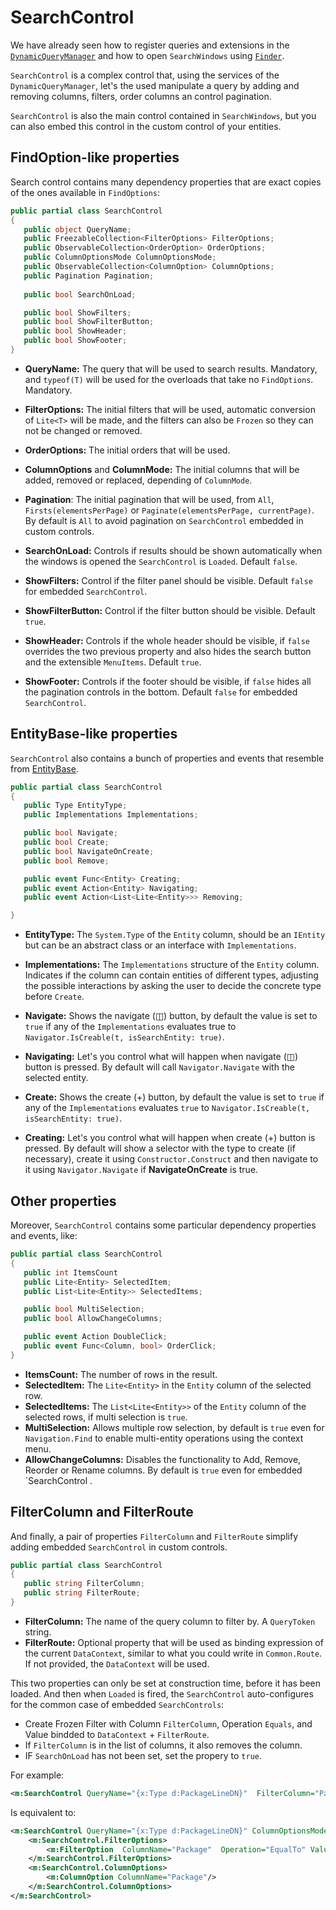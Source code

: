# SearchControl

We have already seen how to register queries and extensions in the [`DynamicQueryManager`](../../Signum.Engines/DynamicQuery/DynamicQueries.md) and how to open `SearchWindows` using [`Finder`](../Facades/Finder.md).

`SearchControl` is a complex control that, using the services of the `DynamicQueryManager`, let's the used manipulate a query by adding and removing columns, filters, order columns an control pagination. 

`SearchControl` is also the main control contained in `SearchWindows`, but you can also embed this control in the custom control of your entities. 


## FindOption-like properties

Search control contains many dependency properties that are exact copies of the ones available in  `FindOptions`: 


```C#
public partial class SearchControl
{
   public object QueryName;
   public FreezableCollection<FilterOptions> FilterOptions; 
   public ObservableCollection<OrderOption> OrderOptions;
   public ColumnOptionsMode ColumnOptionsMode; 
   public ObservableCollection<ColumnOption> ColumnOptions;
   public Pagination Pagination;
   
   public bool SearchOnLoad;

   public bool ShowFilters; 
   public bool ShowFilterButton;
   public bool ShowHeader;
   public bool ShowFooter;
}
```

* **QueryName:** The query that will be used to search results. Mandatory, and `typeof(T)` will be used for the overloads that take no `FindOptions`. Mandatory.
* **FilterOptions:** The initial filters that will be used, automatic conversion of `Lite<T>` will be made, and the filters can also be `Frozen` so they can not be changed or removed. 
* **OrderOptions:** The initial orders that will be used.  
* **ColumnOptions** and **ColumnMode:** The initial columns that will be added, removed or replaced, depending of `ColumnMode`.  
* **Pagination**: The initial pagination that will be used, from `All`, `Firsts(elementsPerPage)` or `Paginate(elementsPerPage, currentPage)`. By default is `All` to avoid pagination on `SearchControl` embedded in custom controls.  

* **SearchOnLoad:** Controls if results should be shown automatically when the windows is opened the `SearchControl` is `Loaded`. Default `false`.
* **ShowFilters:** Control if the filter panel should be visible. Default `false` for embedded `SearchControl`.
* **ShowFilterButton:** Control if the filter button should be visible. Default `true`.
* **ShowHeader:** Controls if the whole header should be visible, if `false` overrides the two previous property and also hides the search button and the extensible `MenuItems`. Default `true`.
* **ShowFooter:** Controls if the footer should be visible, if `false` hides all the pagination controls in the bottom. Default `false` for embedded `SearchControl`.   


## EntityBase-like properties

`SearchControl` also contains a bunch of properties and events that resemble from [EntityBase](../EntityControls/EntityControls.md).

```C#
public partial class SearchControl
{
   public Type EntityType;
   public Implementations Implementations; 

   public bool Navigate;
   public bool Create;
   public bool NavigateOnCreate;  
   public bool Remove;

   public event Func<Entity> Creating;
   public event Action<Entity> Navigating;
   public event Action<List<Lite<Entity>>> Removing;

}
```
* **EntityType:** The `System.Type` of the `Entity` column, should be an `IEntity` but can be an abstract class or an interface with `Implementations`. 

* **Implementations:** The `Implementations` structure of the `Entity` column. Indicates if the column can contain entities of different types, adjusting the possible interactions by asking the user to decide the concrete type before `Create`.  

* **Navigate:** Shows the navigate (◫) button, by default the value is set to `true` if any of the `Implementations` evaluates true to `Navigator.IsCreable(t, isSearchEntity: true)`.

* **Navigating:** Let's you control what will happen when navigate (◫) button is pressed. By default will call `Navigator.Navigate` with the selected entity.

* **Create:** Shows the create (+) button, by default the value is set to `true` if any of the `Implementations` evaluates `true` to `Navigator.IsCreable(t, isSearchEntity: true)`.

* **Creating:** Let's you control what will happen when create (+) button is pressed. By default will show a selector with the type to create (if necessary), create it using `Constructor.Construct` and then navigate to it using `Navigator.Navigate` if **NavigateOnCreate** is true.


## Other properties

Moreover, `SearchControl` contains some particular dependency properties and events, like: 

```C#
public partial class SearchControl
{
   public int ItemsCount
   public Lite<Entity> SelectedItem;
   public List<Lite<Entity>> SelectedItems;

   public bool MultiSelection;
   public bool AllowChangeColumns;

   public event Action DoubleClick;
   public event Func<Column, bool> OrderClick;
}
```

* **ItemsCount:** The number of rows in the result. 
* **SelectedItem:** The `Lite<Entity>` in the `Entity` column of the selected row.
* **SelectedItems:** The `List<Lite<Entity>>` of the `Entity` column of the selected rows, if multi selection is `true`. 
* **MultiSelection:** Allows multiple row selection, by default is `true` even for `Navigation.Find` to enable multi-entity operations using the context menu.
* **AllowChangeColumns:** Disables the functionality to Add, Remove, Reorder or Rename columns. By default is `true` even for embedded `SearchControl . 

## FilterColumn and FilterRoute

And finally, a pair of properties `FilterColumn` and `FilterRoute` simplify adding embedded `SearchControl` in custom controls.

```C#
public partial class SearchControl
{
   public string FilterColumn;
   public string FilterRoute; 
}
````

* **FilterColumn:** The name of the query column to filter by. A `QueryToken` string. 
* **FilterRoute:** Optional property that will be used as binding expression of the current `DataContext`, similar to what you could write in `Common.Route`. If not provided, the `DataContext` will be used. 

This two properties can only be set at construction time, before it has been loaded. And then when `Loaded` is fired, the `SearchControl` auto-configures for the common case of embedded `SearchControls`: 

* Create Frozen Filter with Column `FilterColumn`, Operation `Equals`, and Value bindded to `DataContext` + `FilterRoute`.
* If `FilterColumn` is in the list of columns, it also removes the column.
* IF `SearchOnLoad` has not been set, set the propery to `true`.

For example: 

```XML
<m:SearchControl QueryName="{x:Type d:PackageLineDN}"  FilterColumn="Package"/>
```

Is equivalent to:

```XML
<m:SearchControl QueryName="{x:Type d:PackageLineDN}" ColumnOptionsMode="Remove" SearchOnLoad="True" >
    <m:SearchControl.FilterOptions>
        <m:FilterOption  ColumnName="Package"  Operation="EqualTo" Value="{Binding DataContext}" Frozen="True" />
    </m:SearchControl.FilterOptions>
    <m:SearchControl.ColumnOptions>
        <m:ColumnOption ColumnName="Package"/>
    </m:SearchControl.ColumnOptions>
</m:SearchControl>
````    

